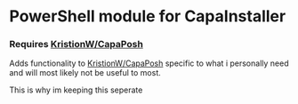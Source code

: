 # PowerShell module for CapaInstaller #
### Requires [KristionW/CapaPosh](https://github.com/KristionW/CapaPosh)
Adds functionality to [KristionW/CapaPosh](https://github.com/KristionW/CapaPosh) specific to what i personally need and will most likely not be useful to most.

This is why im keeping this seperate
